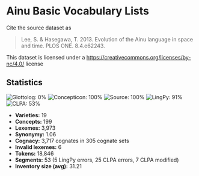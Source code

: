 # Ainu Basic Vocabulary Lists

Cite the source dataset as

> Lee, S. & Hasegawa, T. 2013. Evolution of the Ainu language in space and time. PLOS ONE. 8.4.e62243.

This dataset is licensed under a https://creativecommons.org/licenses/by-nc/4.0/ license

## Statistics
![Glottolog: 0%](https://img.shields.io/badge/Glottolog-0%25-red.svg "Glottolog: 0%") ![Concepticon: 100%](https://img.shields.io/badge/Concepticon-100%25-brightgreen.svg "Concepticon: 100%") ![Source: 100%](https://img.shields.io/badge/Source-100%25-brightgreen.svg "Source: 100%") ![LingPy: 91%](https://img.shields.io/badge/LingPy-91%25-green.svg "LingPy: 91%") ![CLPA: 53%](https://img.shields.io/badge/CLPA-53%25-red.svg "CLPA: 53%")

- **Varieties:** 19
- **Concepts:** 199
- **Lexemes:** 3,973
- **Synonymy:** 1.06
- **Cognacy:** 3,717 cognates in 305 cognate sets
- **Invalid lexemes:** 6
- **Tokens:** 18,846
- **Segments:** 53 (5 LingPy errors, 25 CLPA errors, 7 CLPA modified)
- **Inventory size (avg):** 31.21